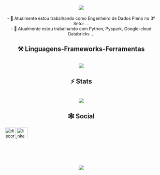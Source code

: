 <h1 align="center">
<img src="https://readme-typing-svg.herokuapp.com/?font=Righteous&size=35&center=true&vCenter=true&width=500&height=70&duration=4000&lines=olá!+👋🏽;+me+chamo+Bruno!;" />
</h1>

<div  align="center" >
  - 🔭 Atualmente estou trabalhando como Engenheiro de Dados Pleno no 3º Setor ...
  <br>
- 🌱 Atualmente estou trabalhando com Python, Pyspark, Google-cloud Databricks ...
</div>

<h2 align="center" >⚒️ Linguagens-Frameworks-Ferramentas</h2>
<br>
<div align="center" >
  <img src="https://skillicons.dev/icons?i=python,sqlite,mysql,vscode,github,git,r,docker,bash,gcp,azure,aws&perline=6" />
</div>


<h2 align="center" >⚡ Stats</h2>
<br>
<div align="center" >
  <picture>
  <source
    srcset="https://github-readme-stats-gold-nine-72.vercel.app/api?username=imbrunoagc&show_icons=true&theme=dark"
    media="(prefers-color-scheme: dark)"
  />
  <source
    srcset="https://github-readme-stats-gold-nine-72.vercel.app/api?username=imbrunoagc&show_icons=true"
    media="(prefers-color-scheme: light), (prefers-color-scheme: no-preference)"
  />
  <img src="https://github-readme-stats-gold-nine-72.vercel.app/api?username=imbrunoagc&show_icons=true" />
</picture>
</div>

<h2 align="center" >🕸️ Social</h2>
<div align="left">
  <a href="brzn0101" target="_blank">
    <img src="https://img.shields.io/static/v1?message=Discord&logo=discord&label=&color=7289DA&logoColor=white&labelColor=&style=for-the-badge" height="35" alt="discord logo"  />
  </a>
  <a href="https://www.linkedin.com/in/bruno-augusto-abb2a1129/" target="_blank">
    <img src="https://img.shields.io/static/v1?message=LinkedIn&logo=linkedin&label=&color=0077B5&logoColor=white&labelColor=&style=for-the-badge" height="35" alt="linkedin logo"  />
  </a>
</div>


##

<br>
<h1 align="center">
<img src="https://readme-typing-svg.herokuapp.com/?font=Righteous&size=35&center=true&vCenter=true&width=500&height=70&duration=4000&lines=obrigado+pela+atenção!;" />
</h1>
